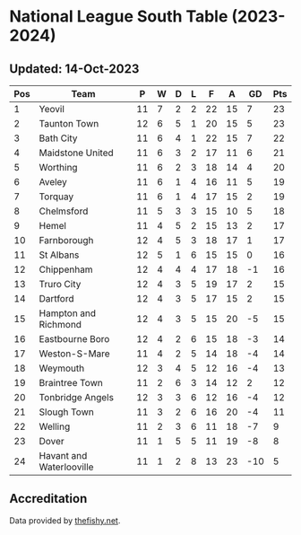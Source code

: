 # National League South Table (2023-2024)
## Updated: 14-Oct-2023

| Pos | Team | P | W | D | L | F | A | GD | Pts |
| --- | --- | --- | --- | --- | --- | --- | --- | --- | --- |
| 1 | Yeovil | 11 | 7 | 2 | 2 | 22 | 15 | 7 | 23 |
| 2 | Taunton Town | 12 | 6 | 5 | 1 | 20 | 15 | 5 | 23 |
| 3 | Bath City | 11 | 6 | 4 | 1 | 22 | 15 | 7 | 22 |
| 4 | Maidstone United | 11 | 6 | 3 | 2 | 17 | 11 | 6 | 21 |
| 5 | Worthing | 11 | 6 | 2 | 3 | 18 | 14 | 4 | 20 |
| 6 | Aveley | 11 | 6 | 1 | 4 | 16 | 11 | 5 | 19 |
| 7 | Torquay | 11 | 6 | 1 | 4 | 17 | 15 | 2 | 19 |
| 8 | Chelmsford | 11 | 5 | 3 | 3 | 15 | 10 | 5 | 18 |
| 9 | Hemel | 11 | 4 | 5 | 2 | 15 | 13 | 2 | 17 |
| 10 | Farnborough | 12 | 4 | 5 | 3 | 18 | 17 | 1 | 17 |
| 11 | St Albans | 12 | 5 | 1 | 6 | 15 | 15 | 0 | 16 |
| 12 | Chippenham | 12 | 4 | 4 | 4 | 17 | 18 | -1 | 16 |
| 13 | Truro City | 12 | 4 | 3 | 5 | 19 | 17 | 2 | 15 |
| 14 | Dartford | 12 | 4 | 3 | 5 | 17 | 15 | 2 | 15 |
| 15 | Hampton and Richmond | 12 | 4 | 3 | 5 | 15 | 20 | -5 | 15 |
| 16 | Eastbourne Boro | 12 | 4 | 2 | 6 | 15 | 18 | -3 | 14 |
| 17 | Weston-S-Mare | 11 | 4 | 2 | 5 | 14 | 18 | -4 | 14 |
| 18 | Weymouth | 12 | 3 | 4 | 5 | 12 | 16 | -4 | 13 |
| 19 | Braintree Town | 11 | 2 | 6 | 3 | 14 | 12 | 2 | 12 |
| 20 | Tonbridge Angels | 12 | 3 | 3 | 6 | 12 | 16 | -4 | 12 |
| 21 | Slough Town | 11 | 3 | 2 | 6 | 16 | 20 | -4 | 11 |
| 22 | Welling | 11 | 2 | 3 | 6 | 11 | 18 | -7 | 9 |
| 23 | Dover | 11 | 1 | 5 | 5 | 11 | 19 | -8 | 8 |
| 24 | Havant and Waterlooville | 11 | 1 | 2 | 8 | 13 | 23 | -10 | 5 |

## Accreditation 

Data provided by [thefishy.net](https://www.thefishy.net/).